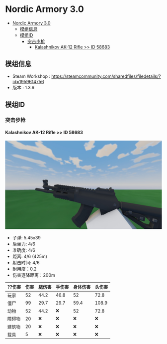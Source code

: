 # Nordic Armory 3.0
- [Nordic Armory 3.0](#nordic-armory-30)
  - [模组信息](#模组信息)
  - [模组ID](#模组id)
    - [突击步枪](#突击步枪)
      - [Kalashnikov AK-12 Rifle >> ID 58683](#kalashnikov-ak-12-rifle--id-58683)
## 模组信息
- Steam Workshop : https://steamcommunity.com/sharedfiles/filedetails/?id=1959614756
- 版本 : 1.3.6
## 模组ID
### 突击步枪
#### Kalashnikov AK-12 Rifle >> ID 58683
![img](../../IDList_Img/Mod/nordic_armory_3.0/Kalashnikov%20AK-12%20Rifle_20220617161736_preview.jpg)
- 子弹: 5.45x39
- 后坐力: 4/6
- 准确度: 4/6
- 距离: 4/6 (425m)
- 射击时间: 4/6
- 耐用度：0.2
- 伤害逐降距离：200m

| ??伤害 | 伤害 | 腿伤害 | 手伤害 | 身体伤害 | 头伤害 |
| ------ | ---- | ------ | ------ | -------- | ------ |
| 玩家   | 52   | 44.2   | 46.8   | 52       | 72.8   |
| 僵尸   | 99   | 29.7   | 29.7   | 59.4     | 108.9  |
| 动物   | 52   | 44.2   | ❌      | 52       | 72.8   |
| 障碍物   | 20   | ❌   | ❌      | ❌       | ❌  |
| 建筑物   | 20   | ❌   | ❌      | ❌       | ❌   |
| 载具   | 5   | ❌   | ❌      | ❌       | ❌   |